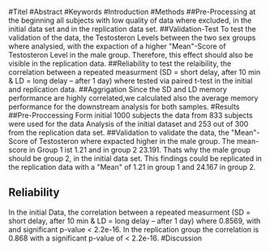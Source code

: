 #Titel
#Abstract
#Keywords
#Introduction
#Methods
##Pre-Processing 
at the beginning all subjects with low quality of data where excluded, in the initial data set and in the replication data set. 
##Validation-Test 
To test the validation of the data, the Testosteron Levels between the two sex groups where analysied, with the expaction of a higher "Mean"-Score of Testosteron Level in the male group. Therefore, this effect should also be visible in the replication data.
##Reliability
to test the relaibility, the correlation between a repeated measurment (SD = short delay, after 10 min & LD = long delay – after 1 day) where tested via paired t-test in the initial and replication data.
##Aggrigation 
Since the SD and LD memory performance are highly correlated,we calculated also the average memory performance for the downstream analysis for both samples.
#Results 
##Pre-Proccessing 
Form initial 1000 subjects the data from 833 subjects were used for the data Analysis of the initial dataset and 253 out of 300 from the replication data set.
##Validation 
to validate the data, the "Mean"-Score of Testosteron where expacted higher in the male group. The mean-score in Group 1 ist 1.21 and in group 2 23.191. Thats why the male group should be group 2, in the initial data set. This findings could be replicated in the replication data with a "Mean" of 1.21 in group 1 and 24.167 in group 2. 
## Reliability
In the initial Data, the correlation between a repeated measurment (SD = short delay, after 10 min & LD = long delay – after 1 day) where 0.8569, with and significant p-value < 2.2e-16. In the replication group the correlation is 0.868 with a significant p-value of < 2.2e-16. 
#Discussion

